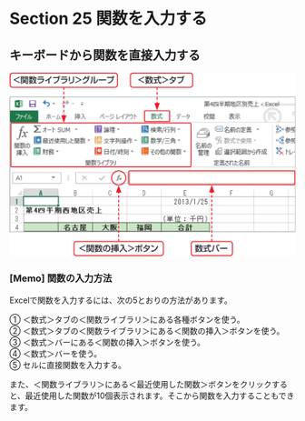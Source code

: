 # Section 25 関数を入力する

## キーボードから関数を直接入力する

![](006.png)

### [Memo] 関数の入力方法
Excelで関数を入力するには、次の5とおりの方法があります。

&#9312; ＜数式＞タブの＜関数ライブラリ＞にある各種ボタンを使う。  
&#9313; ＜数式＞タブの＜関数ライブラリ＞にある＜関数の挿入＞ボタンを使う。  
&#9314; ＜数式＞バーにある＜関数の挿入＞ボタンを使う。  
&#9315; ＜数式＞バーを使う。  
&#9316; セルに直接関数を入力する。

また、＜関数ライブラリ＞にある＜最近使用した関数＞ボタンをクリックすると、最近使用した関数が10個表示されます。そこから関数を入力することもできます。
